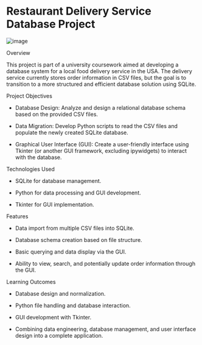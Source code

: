 # Restaurant Delivery Service Database Project

![image](https://www.synergysuite.com/wp-content/uploads/2023/07/restaurant-food-delivery-2-1024x576.jpg)

Overview

This project is part of a university coursework aimed at developing a database system for a local food delivery service in the USA. The delivery service currently stores order information in CSV files, but the goal is to transition to a more structured and efficient database solution using SQLite.

Project Objectives

* Database Design: Analyze and design a relational database schema based on the provided CSV files.

* Data Migration: Develop Python scripts to read the CSV files and populate the newly created SQLite database.

* Graphical User Interface (GUI): Create a user-friendly interface using Tkinter (or another GUI framework, excluding ipywidgets) to interact with the database.

Technologies Used

* SQLite for database management.

* Python for data processing and GUI development.

* Tkinter for GUI implementation.

Features

* Data import from multiple CSV files into SQLite.

* Database schema creation based on file structure.

* Basic querying and data display via the GUI.

* Ability to view, search, and potentially update order information through the GUI.

Learning Outcomes

* Database design and normalization.

* Python file handling and database interaction.

* GUI development with Tkinter.

* Combining data engineering, database management, and user interface design into a complete application.
